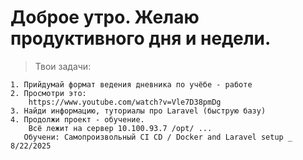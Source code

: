 # Доброе утро. Желаю продуктивного дня и недели.

> Твои задачи:

```
1. Прийдумай формат ведения дневника по учёбе - работе
2. Просмотри это:
    https://www.youtube.com/watch?v=Vle7D38pmDg
3. Найди информацию, туториалы про Laravel (быструю базу)
4. Продолжи проект - обучение.
    Всё лежит на сервер 10.100.93.7 /opt/ ... 
   Обучени: Самопроизвольный CI CD / Docker and Laravel setup _ 8/22/2025
```